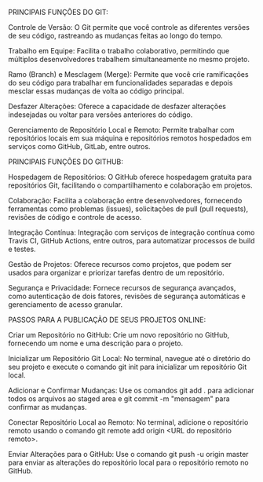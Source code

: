 PRINCIPAIS FUNÇÕES DO GIT:

Controle de Versão: O Git permite que você controle as diferentes versões de seu código, rastreando as mudanças feitas ao longo do tempo.

Trabalho em Equipe: Facilita o trabalho colaborativo, permitindo que múltiplos desenvolvedores trabalhem simultaneamente no mesmo projeto.

Ramo (Branch) e Mesclagem (Merge): Permite que você crie ramificações do seu código para trabalhar em funcionalidades separadas e depois mesclar essas mudanças de volta ao código principal.

Desfazer Alterações: Oferece a capacidade de desfazer alterações indesejadas ou voltar para versões anteriores do código.

Gerenciamento de Repositório Local e Remoto: Permite trabalhar com repositórios locais em sua máquina e repositórios remotos hospedados em serviços como GitHub, GitLab, entre outros.

PRINCIPAIS FUNÇÕES DO GITHUB:

Hospedagem de Repositórios: O GitHub oferece hospedagem gratuita para repositórios Git, facilitando o compartilhamento e colaboração em projetos.

Colaboração: Facilita a colaboração entre desenvolvedores, fornecendo ferramentas como problemas (issues), solicitações de pull (pull requests), revisões de código e controle de acesso.

Integração Contínua: Integração com serviços de integração contínua como Travis CI, GitHub Actions, entre outros, para automatizar processos de build e testes.

Gestão de Projetos: Oferece recursos como projetos, que podem ser usados para organizar e priorizar tarefas dentro de um repositório.

Segurança e Privacidade: Fornece recursos de segurança avançados, como autenticação de dois fatores, revisões de segurança automáticas e gerenciamento de acesso granular.

PASSOS PARA A PUBLICAÇÃO DE SEUS PROJETOS ONLINE:

Criar um Repositório no GitHub: Crie um novo repositório no GitHub, fornecendo um nome e uma descrição para o projeto.

Inicializar um Repositório Git Local: No terminal, navegue até o diretório do seu projeto e execute o comando git init para inicializar um repositório Git local.

Adicionar e Confirmar Mudanças: Use os comandos git add . para adicionar todos os arquivos ao staged area e git commit -m "mensagem" para confirmar as mudanças.

Conectar Repositório Local ao Remoto: No terminal, adicione o repositório remoto usando o comando git remote add origin <URL do repositório remoto>.

Enviar Alterações para o GitHub: Use o comando git push -u origin master para enviar as alterações do repositório local para o repositório remoto no GitHub.
